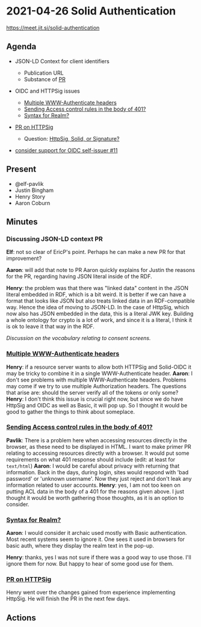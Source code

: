# 2021-04-26 Solid Authentication

https://meet.jit.si/solid-authentication

## Agenda

* JSON-LD Context for client identifiers
    * Publication URL
    * Substance of [PR](https://github.com/solid/authentication-panel/pull/165)

* OIDC and HTTPSig issues
    * [Multiple WWW-Authenticate headers](https://github.com/solid/authentication-panel/issues/163)
    * [Sending Access control rules in the body of 401?](https://github.com/solid/authentication-panel/issues/167)
    * [Syntax for Realm?](https://github.com/solid/authentication-panel/issues/166)

* [PR on HTTPSig](https://github.com/solid/authentication-panel/pull/168)
    * Question: [HttpSig, Solid, or Signature?](https://github.com/solid/authentication-panel/issues/155)
* [consider support for OIDC self-issuer #11](https://github.com/solid/authentication-panel/issues/163)

## Present

* @elf-pavlik 
* Justin Bingham 
* Henry Story
* Aaron Coburn

## Minutes

### Discussing JSON-LD context PR

**Elf**: not so clear of EricP's point. Perhaps he can make a new PR for that improvement?

**Aaron**: will add that note to PR
   Aaron quickly explains for Justin the reasons 
   for the PR, regarding having JSON literal inside 
   of the RDF.

**Henry**: the problem was that there was "linked data" 
   content in the JSON literal embedded in RDF, which is a bit weird. It is better if we can have a format that looks like JSON but also treats linked data in an RDF-compatible way. Hence the idea of moving to JSON-LD.
   In the case of HttpSig, which now also has JSON embedded in the data, this is a literal JWK key. Building a whole ontology for crypto is a lot of work, and since it is a literal, I think it is ok to leave it that way in the RDF.
   
*Discussion on the vocabulary relating to consent screens.*

### [Multiple WWW-Authenticate headers](https://github.com/solid/authentication-panel/issues/163)

**Henry**: if a resource server wants to allow both HTTPSig and Solid-OIDC it may be tricky to combine it in a single WWW-Authenticate header.
**Aaron**: I don't see problems with multiple WWW-Authenticate headers. Problems may come if we try to use multiple Authorization headers. The questions that arise are: should the server verify all of the tokens or only some? 
**Henry**: I don't think this issue is crucial right now, but since we do have HttpSig and OIDC as well as Basic, it will pop up. So I thought it would be good to gather the things to think about someplace.

### [Sending Access control rules in the body of 401?](https://github.com/solid/authentication-panel/issues/167)

**Pavlik**: There is a problem here when accessing resources directly in the browser, as these need to be displayed in HTML. I want to make primer PR relating to accessing resources directly with a browser. It would put some requirements on what 401 response should include (edit: at least for `text/html`)
**Aaron**: I would be careful about privacy with returning that information.
  Back in the days, during login, sites would respond with 'bad password' or 'unknown username'. Now they just reject and don't leak any information related to user accounts.
**Henry**: yes, I am not too keen on putting ACL data in the body of a 401 for the reasons given above. I just thought it would be worth gathering those thoughts, as it is an option to consider.

### [Syntax for Realm?](https://github.com/solid/authentication-panel/issues/166)

**Aaron**: I would consider it archaic used mostly with Basic authentication. Most recent systems seem to ignore it.
   One sees it used in browsers for basic auth, where they display the realm text in the pop-up.

**Henry**: thanks, yes I was not sure if there was a good way to use those. I'll ignore them for now. But happy to hear of some good use for them. 

###  [PR on HTTPSig](https://github.com/solid/authentication-panel/pull/168)

Henry went over the changes gained from experience implementing HttpSig. He will finish the PR in the next few days. 

## Actions


